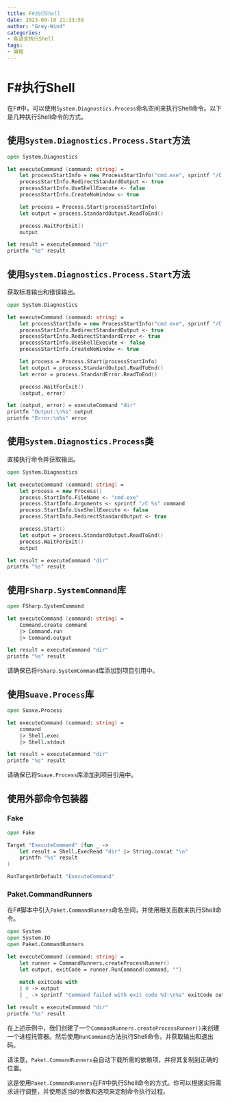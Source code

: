 ```yaml
---
title: F#执行Shell
date: 2023-09-10 21:33:59
author: "Grey-Wind"
categories:
- 各语言执行Shell
tags:
- 编程
---
```


# F#执行Shell

在F#中，可以使用`System.Diagnostics.Process`命名空间来执行Shell命令。以下是几种执行Shell命令的方式。

## 使用`System.Diagnostics.Process.Start`方法

```fsharp
open System.Diagnostics

let executeCommand (command: string) =
    let processStartInfo = new ProcessStartInfo("cmd.exe", sprintf "/C %s" command)
    processStartInfo.RedirectStandardOutput <- true
    processStartInfo.UseShellExecute <- false
    processStartInfo.CreateNoWindow <- true

    let process = Process.Start(processStartInfo)
    let output = process.StandardOutput.ReadToEnd()

    process.WaitForExit()
    output

let result = executeCommand "dir"
printfn "%s" result
```

## 使用`System.Diagnostics.Process.Start`方法

获取标准输出和错误输出。

```fsharp
open System.Diagnostics

let executeCommand (command: string) =
    let processStartInfo = new ProcessStartInfo("cmd.exe", sprintf "/C %s" command)
    processStartInfo.RedirectStandardOutput <- true
    processStartInfo.RedirectStandardError <- true
    processStartInfo.UseShellExecute <- false
    processStartInfo.CreateNoWindow <- true

    let process = Process.Start(processStartInfo)
    let output = process.StandardOutput.ReadToEnd()
    let error = process.StandardError.ReadToEnd()

    process.WaitForExit()
    (output, error)

let (output, error) = executeCommand "dir"
printfn "Output:\n%s" output
printfn "Error:\n%s" error
```

## 使用`System.Diagnostics.Process`类

直接执行命令并获取输出。

```fsharp
open System.Diagnostics

let executeCommand (command: string) =
    let process = new Process()
    process.StartInfo.FileName <- "cmd.exe"
    process.StartInfo.Arguments <- sprintf "/C %s" command
    process.StartInfo.UseShellExecute <- false
    process.StartInfo.RedirectStandardOutput <- true

    process.Start()
    let output = process.StandardOutput.ReadToEnd()
    process.WaitForExit()
    output

let result = executeCommand "dir"
printfn "%s" result
```

## 使用`FSharp.SystemCommand`库

```fsharp
open FSharp.SystemCommand

let executeCommand (command: string) =
    Command.create command
    |> Command.run
    |> Command.output

let result = executeCommand "dir"
printfn "%s" result
```
请确保已将`FSharp.SystemCommand`库添加到项目引用中。

## 使用`Suave.Process`库

```fsharp
open Suave.Process

let executeCommand (command: string) =
    command
    |> Shell.exec
    |> Shell.stdout

let result = executeCommand "dir"
printfn "%s" result
```
请确保已将`Suave.Process`库添加到项目引用中。

## 使用外部命令包装器

### Fake

```fsharp
open Fake

Target "ExecuteCommand" (fun _ ->
    let result = Shell.ExecRead "dir" |> String.concat "\n"
    printfn "%s" result
)

RunTargetOrDefault "ExecuteCommand"
```
### Paket.CommandRunners

在F#脚本中引入`Paket.CommandRunners`命名空间，并使用相关函数来执行Shell命令。

```fsharp
open System
open System.IO
open Paket.CommandRunners

let executeCommand (command: string) =
    let runner = CommandRunners.createProcessRunner()
    let output, exitCode = runner.RunCommand(command, "")
  
    match exitCode with
    | 0 -> output
    | _ -> sprintf "Command failed with exit code %d:\n%s" exitCode output

let result = executeCommand "dir"
printfn "%s" result
```

在上述示例中，我们创建了一个`CommandRunners.createProcessRunner()`来创建一个进程托管器。然后使用`RunCommand`方法执行Shell命令，并获取输出和退出码。

请注意，`Paket.CommandRunners`会自动下载所需的依赖项，并将其复制到正确的位置。

这是使用`Paket.CommandRunners`在F#中执行Shell命令的方式。你可以根据实际需求进行调整，并使用适当的参数和选项来定制命令执行过程。
